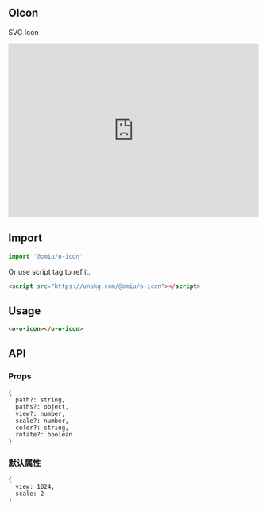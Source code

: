 ## OIcon

SVG Icon

<iframe height="351" style="width: 100%;" scrolling="no" title="OMIU OIcon" src="https://codepen.io/omijs/embed/QWjgapY?height=351&theme-id=default&default-tab=html,result" frameborder="no" allowtransparency="true" allowfullscreen="true" loading="lazy">
  See the Pen <a href='https://codepen.io/omijs/pen/QWjgapY'>OMIU Checkbox</a> by OMI
  (<a href='https://codepen.io/omijs'>@omijs</a>) on <a href='https://codepen.io'>CodePen</a>.
</iframe>

## Import

```js
import '@omiu/o-icon'
```

Or use script tag to ref it.


```html
<script src="https://unpkg.com/@omiu/o-icon"></script>
```

## Usage

```html
<o-o-icon></o-o-icon>
```

## API

### Props

```tsx
{
  path?: string,
  paths?: object,
  view?: number,
  scale?: number,
  color?: string,
  rotate?: boolean
}
```

### 默认属性

```tsx
{
  view: 1024,
  scale: 2
)
```
